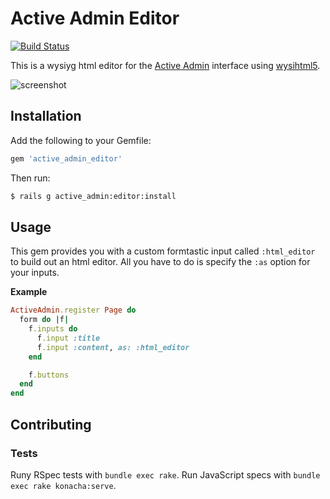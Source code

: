 # Active Admin Editor

[![Build Status](https://travis-ci.org/ejholmes/active_admin_editor.png?branch=refactor)](https://travis-ci.org/ejholmes/active_admin_editor)

This is a wysiyg html editor for the [Active Admin](http://activeadmin.info/)
interface using [wysihtml5](https://github.com/xing/wysihtml5).

![screenshot](http://i.imgur.com/vfX1A.png)

## Installation

Add the following to your Gemfile:

```ruby
gem 'active_admin_editor'
```

Then run:

```bash
$ rails g active_admin:editor:install
```

## Usage

This gem provides you with a custom formtastic input called `:html_editor` to build out an html editor.
All you have to do is specify the `:as` option for your inputs.

**Example**

```ruby
ActiveAdmin.register Page do
  form do |f|
    f.inputs do
      f.input :title
      f.input :content, as: :html_editor
    end

    f.buttons
  end
end
```

## Contributing

### Tests

Runy RSpec tests with `bundle exec rake`. Run JavaScript specs with `bundle
exec rake konacha:serve`.

